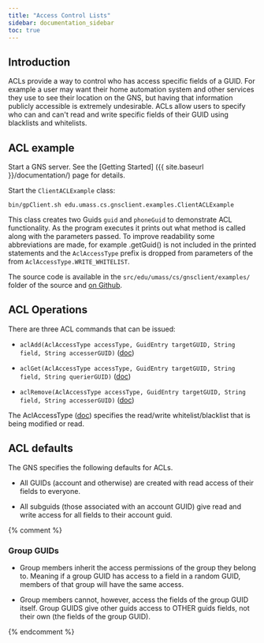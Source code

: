 ```yaml
---
title: "Access Control Lists"
sidebar: documentation_sidebar
toc: true
---
```


## Introduction
ACLs provide a way to control who has access specific fields of a GUID. For example a user may want their home automation system and other services they use to see their location on the GNS, but having that information publicly accessible is extremely undesirable. ACLs allow users to specify who can and can't read and write specific fields of their GUID using blacklists and whitelists.

## ACL example
Start a GNS server. See the [Getting Started] ({{ site.baseurl }}/documentation/) page for details.

Start the `ClientACLExample` class:

```
bin/gpClient.sh edu.umass.cs.gnsclient.examples.ClientACLExample
```

This class creates two Guids `guid` and `phoneGuid` to demonstrate ACL functionality. As the program executes it prints out what method is called along with the parameters passed. To improve readability some abbreviations are made, for example .getGuid() is not included in the printed statements and the `AclAccessType` prefix is dropped from parameters of the from `AclAccessType.WRITE_WHITELIST`.

The source code is available in the `src/edu/umass/cs/gnsclient/examples/` folder of the source and [on Github](https://github.com/MobilityFirst/GNS/blob/master/src/edu/umass/cs/gnsclient/examples/ClientACLExample.java).

## ACL Operations
There are three ACL commands that can be issued:

* `aclAdd(AclAccessType accessType, GuidEntry targetGUID, String field, String accesserGUID)` ([doc](https://mobilityfirst.github.io/GNS/doc/edu/umass/cs/gnsclient/client/GNSCommand.html#aclAdd-edu.umass.cs.gnscommon.AclAccessType-edu.umass.cs.gnsclient.client.util.GuidEntry-java.lang.String-java.lang.String-))

* `aclGet(AclAccessType accessType, GuidEntry targetGUID, String field, String querierGUID)` ([doc](https://mobilityfirst.github.io/GNS/doc/edu/umass/cs/gnsclient/client/GNSCommand.html#aclGet-edu.umass.cs.gnscommon.AclAccessType-edu.umass.cs.gnsclient.client.util.GuidEntry-java.lang.String-java.lang.String-))

* `aclRemove(AclAccessType accessType, GuidEntry targetGUID, String field, String accesserGUID)` ([doc](https://mobilityfirst.github.io/GNS/doc/edu/umass/cs/gnsclient/client/GNSCommand.html#aclRemove-edu.umass.cs.gnscommon.AclAccessType-edu.umass.cs.gnsclient.client.util.GuidEntry-java.lang.String-java.lang.String-))

The AclAccessType ([doc](https://mobilityfirst.github.io/GNS/doc/edu/umass/cs/gnscommon/AclAccessType.html)) specifies the read/write whitelist/blacklist that is being modified or read.

## ACL defaults

The GNS specifies the following defaults for ACLs.

* All GUIDs (account and otherwise) are created with read access of their fields to everyone.

* All subguids (those associated with an account GUID) give read and write access for all fields to their account guid.

{% comment %}
### Group GUIDs

* Group members inherit the access permissions of the group they belong to. Meaning if a group GUID has access to a field in a random GUID, members of that group will have the same access.

* Group members cannot, however, access the fields of the group GUID itself. Group GUIDS give other guids access to OTHER guids fields, not their own (the fields of the group GUID).

{% endcomment %}
